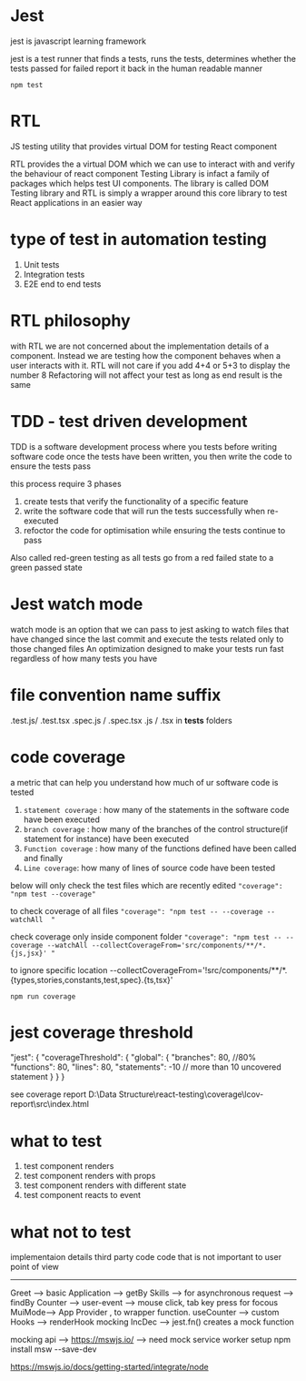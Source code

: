# Jest
jest is javascript learning framework

jest is a test runner that finds a tests,
runs the tests, 
determines whether the tests passed for failed 
report it back in the human readable manner

`npm test`

# RTL
JS testing utility that provides virtual DOM for testing React component

RTL provides the a virtual DOM which we can use to interact with and verify the behaviour of react component
Testing Library is infact a family of packages which helps test UI components.
The library is called DOM Testing library and RTL is simply a wrapper around this core library to test React applications in an easier way


# type of test in automation testing
1. Unit tests
2. Integration tests
3. E2E end to end tests

# RTL philosophy
with RTL we are not concerned about the implementation details of a component. Instead we are testing how the component behaves when a user interacts with it.
RTL will not care if you add 4+4 or 5+3 to display the number 8
Refactoring will not affect your test as long as end result is the same


# TDD - test driven development
TDD is a software development process where you tests before writing software code
once the tests have been written, you then write the code to ensure the tests pass

this process require 3 phases
1.  create tests that verify the functionality of a specific feature
2. write the software code that will run the tests successfully when re-executed
3. refoctor the code for optimisation while ensuring the tests continue to pass

Also called red-green testing as all tests go from a red failed state to a green passed state


# Jest watch mode 
watch mode is an option that we can pass to jest asking to watch files that have changed since the last commit and execute the tests related only to those changed files
An optimization designed to make your tests run fast regardless of how many tests you have

# file convention name suffix
.test.js/ .test.tsx 
.spec.js / .spec.tsx
.js / .tsx in __tests__ folders


# code coverage
a metric that can help you understand how much of ur software code is tested
1. `statement coverage` : how many of the statements in the software code have been executed
2. `branch coverage` : how many of the branches of the control structure(if statement for instance) have been executed
3. `Function coverage` : how many of the functions defined have been called and finally
4. `Line coverage`: how many of lines of source code have been tested

below will only check the test files which are recently edited
`"coverage": "npm test --coverage" `

to check coverage of all files
`"coverage": "npm test -- --coverage --watchAll  "`

check coverage only inside component folder
`"coverage": "npm test -- --coverage --watchAll --collectCoverageFrom='src/components/**/*.{js,jsx}' "`

to ignore specific location
--collectCoverageFrom='!src/components/**/*.{types,stories,constants,test,spec}.{ts,tsx}'

`npm run coverage`


# jest coverage threshold
"jest": {
    "coverageThreshold": {
      "global": {
        "branches": 80,   //80%
        "functions": 80,
        "lines": 80,
        "statements": -10   // more than 10 uncovered statement
      }
    }
  }

see coverage report 
D:\Data Structure\react-testing\coverage\lcov-report\src\index.html


# what to test
1. test component renders
2. test component renders with props
3. test component renders with different state
4. test component reacts to event

# what not to test
implementaion details
third party code
code that is not important to user point of view





--------------------------------
Greet --> basic 
Application --> getBy
Skills --> for asynchronous request --> findBy
Counter --> user-event --> mouse click, tab key press for focous
MuiMode--> App Provider , to wrapper function.
useCounter --> custom Hooks --> renderHook
mocking
IncDec --> jest.fn() creates a mock function 

mocking api --> https://mswjs.io/ --> need mock service worker setup
npm install msw --save-dev

https://mswjs.io/docs/getting-started/integrate/node